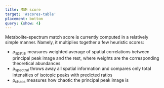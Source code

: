 ```yaml
---
title: MSM score
target: '#scores-table'
placement: bottom
query: {show: 4}
---
```


Metabolite-spectrum match score is currently computed in a relatively simple manner.
Namely, it multiplies together a few heuristic scores:

- &rho;<sub>spatial</sub> measures weighted average of spatial correlations
between principal peak image and the rest, where weights are the corresponding theoretical abundances
- &rho;<sub>spectral</sub> throws away all spatial information and compares only total intensities
of isotopic peaks with predicted ratios
- &rho;<sub>chaos</sub> measures how chaotic the principal peak image is
